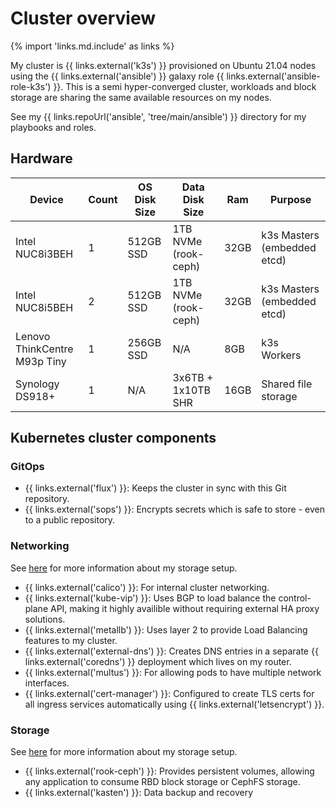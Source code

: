 # Cluster overview

{% import 'links.md.include' as links %}

My cluster is {{ links.external('k3s') }} provisioned on Ubuntu 21.04 nodes using the {{ links.external('ansible') }} galaxy role {{ links.external('ansible-role-k3s') }}. This is a semi hyper-converged cluster, workloads and block storage are sharing the same available resources on my nodes.

See my {{ links.repoUrl('ansible', 'tree/main/ansible') }} directory for my playbooks and roles.

## Hardware

| Device                         | Count | OS Disk Size | Data Disk Size       | Ram  | Purpose                     |
|--------------------------------|-------|--------------|----------------------|------|-----------------------------|
| Intel NUC8i3BEH                | 1     | 512GB SSD    | 1TB NVMe (rook-ceph) | 32GB | k3s Masters (embedded etcd) |
| Intel NUC8i5BEH                | 2     | 512GB SSD    | 1TB NVMe (rook-ceph) | 32GB | k3s Masters (embedded etcd) |
| Lenovo ThinkCentre M93p Tiny   | 1     | 256GB SSD    | N/A                  |  8GB | k3s Workers                 |
| Synology DS918+                | 1     | N/A          | 3x6TB + 1x10TB SHR   | 16GB | Shared file storage         |

## Kubernetes cluster components

### GitOps

- {{ links.external('flux') }}: Keeps the cluster in sync with this Git repository.
- {{ links.external('sops') }}: Encrypts secrets which is safe to store - even to a public repository.

### Networking

See [here](../../networking) for more information about my storage setup.

- {{ links.external('calico') }}: For internal cluster networking.
- {{ links.external('kube-vip') }}: Uses BGP to load balance the control-plane API, making it highly availible without requiring external HA proxy solutions.
- {{ links.external('metallb') }}: Uses layer 2 to provide Load Balancing features to my cluster.
- {{ links.external('external-dns') }}: Creates DNS entries in a separate {{ links.external('coredns') }} deployment which lives on my router.
- {{ links.external('multus') }}: For allowing pods to have multiple network interfaces.
- {{ links.external('cert-manager') }}: Configured to create TLS certs for all ingress services automatically using {{ links.external('letsencrypt') }}.

### Storage

See [here](../../storage) for more information about my storage setup.

- {{ links.external('rook-ceph') }}: Provides persistent volumes, allowing any application to consume RBD block storage or CephFS storage.
- {{ links.external('kasten') }}: Data backup and recovery
